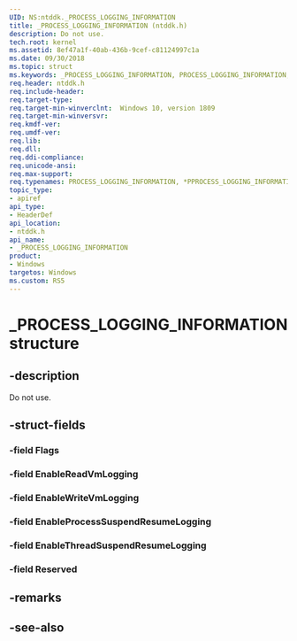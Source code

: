 ```yaml
---
UID: NS:ntddk._PROCESS_LOGGING_INFORMATION
title: _PROCESS_LOGGING_INFORMATION (ntddk.h)
description: Do not use.
tech.root: kernel 
ms.assetid: 8ef47a1f-40ab-436b-9cef-c81124997c1a
ms.date: 09/30/2018
ms.topic: struct
ms.keywords: _PROCESS_LOGGING_INFORMATION, PROCESS_LOGGING_INFORMATION, *PPROCESS_LOGGING_INFORMATION, 
req.header: ntddk.h
req.include-header:
req.target-type:
req.target-min-winverclnt:  Windows 10, version 1809
req.target-min-winversvr:
req.kmdf-ver:
req.umdf-ver:
req.lib:
req.dll:
req.ddi-compliance:
req.unicode-ansi:
req.max-support:
req.typenames: PROCESS_LOGGING_INFORMATION, *PPROCESS_LOGGING_INFORMATION
topic_type: 
- apiref
api_type: 
- HeaderDef
api_location: 
- ntddk.h
api_name: 
- _PROCESS_LOGGING_INFORMATION
product:
- Windows
targetos: Windows
ms.custom: RS5
---
```


# _PROCESS_LOGGING_INFORMATION structure

## -description
Do not use.

## -struct-fields

### -field Flags
 
### -field EnableReadVmLogging

 
### -field EnableWriteVmLogging


### -field EnableProcessSuspendResumeLogging

 
### -field EnableThreadSuspendResumeLogging

 
### -field Reserved
 

## -remarks

## -see-also
